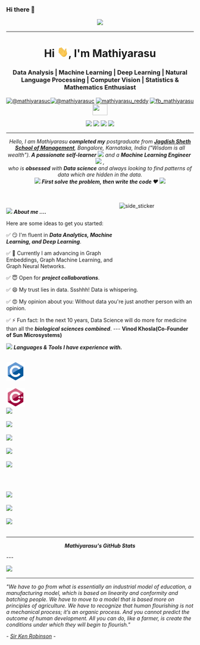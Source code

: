 ### Hi there 👋 


<p align="center">
  <img src="https://media0.giphy.com/media/CVtNe84hhYF9u/giphy.gif?cid=ecf05e47qc0sotr7gpdlmv194xzskb0ct4ryut4pw63s37qy&rid=giphy.gif" height="200"/>
</p>
<hr>
<h1 align="center">Hi <img src="https://raw.githubusercontent.com/ABSphreak/ABSphreak/master/gifs/Hi.gif" width="30px">, I'm Mathiyarasu</h1>
<h3 align="center"> Data Analysis | Machine Learning | Deep Learning | Natural Language Processing | Computer Vision | Statistics & Mathematics Enthusiast</h3>
<p align="center">
<a href="https://www.linkedin.com/in/mathiyarasu-c-607275151/" target="blank"><img align="center" src="https://www.logo.wine/a/logo/LinkedIn/LinkedIn-Icon-Logo.wine.svg" alt="@mathiyarasuc" height="50" width="70" /></a><a href="https://www.kaggle.com/mathiyarasuc" target="blank"><img align="center" src="https://www.vectorlogo.zone/logos/kaggle/kaggle-icon.svg" alt="@mathiyarasuc" height="30" width="40" /></a>
<a href="https://www.instagram.com/mathiyarasu_reddy/" target="blank"><img align="center" src="https://image.flaticon.com/icons/png/128/174/174855.png" alt="mathiyarasu_reddy" height="30" width="40" /></a>
<a href="https://www.facebook.com/mathi.yarasu.58/" target="blank"><img align="center" src="https://www.svgrepo.com/show/299425/facebook.svg" alt="fb_mathiyarasu" height="30" width="40" /></a>
 <a href = "mailto: yarasumathi@gmail.com"><img align="center" src="https://seeklogo.com/images/G/gmail-new-2020-logo-32DBE11BB4-seeklogo.com.png" height="30" width="40" /></a>
</p>
</p>

 </p>
 <p align="center">
<img src="https://img.shields.io/badge/Age-27-blue" />
  <img src="https://img.shields.io/badge/Focus-Machine%20Learning-brightgreen" />
  <img src="https://img.shields.io/badge/Lives-India%20-success" />
  <img src="https://img.shields.io/badge/Languages-English%20%26%20Tamil%20%26%20Telugu-brightgreen" />
</p>
<hr>
<p align="center">
  <em>
    Hello, I am Mathiyarasu <b>completed my</b> postgraduate from <a href="https://jagsom.com/"> <b>Jagdish Sheth School of Management</b></a>, Bangalore, Karnataka, India ("Wisdom is all wealth").<b> A passionate self-learner</b> <img src="https://github.com/TheDudeThatCode/TheDudeThatCode/blob/master/Assets/Developer.gif" width="30px"> and a <b>Machine Learning Engineer</b>&nbsp;<img src="https://github.com/TheDudeThatCode/TheDudeThatCode/blob/master/Assets/Designer.gif" width="36px">&nbsp,<br>who is <b>obsessed</b> with <b>Data science</b> and always looking to find patterns of data which are hidden in the data. 
  </em> 
   <br>
  <img src="https://media.giphy.com/media/VgCDAzcKvsR6OM0uWg/giphy.gif" width="50" /> <b><i>First solve the problem, then write the code ❤️</i></b> <img src="https://media.giphy.com/media/7j2hfyeVcDtf2/giphy.gif" width="50" />
</p>
</p>
<br><br>
<img align="right" width=200px height=200px alt="side_sticker" src="https://media.giphy.com/media/TEnXkcsHrP4YedChhA/giphy.gif" />

<img src="https://media.giphy.com/media/iY8CRBdQXODJSCERIr/giphy.gif" width="30px">&nbsp;***About me ....***

Here are some ideas to get you started:

✅ 😏 I'm fluent in ***Data Analytics, Machine Learning, and Deep Learning***.

✅ 🧐 Currently I am advancing in Graph Embeddings, Graph Machine Learning, and Graph Neural Networks.

✅ 😇 Open for ***project collaborations***.

✅ 😄 My trust lies in data. Ssshhh! Data is whispering.

✅ 😍 My opinion about you: Without data you're just another person with an opinion.

✅ ⚡ Fun fact: In the next 10 years, Data Science will do more for medicine than all the ***biological sciences combined***. --- **Vinod Khosla(Co-Founder of Sun Microsystems)**

<img src="https://media.giphy.com/media/ObNTw8Uzwy6KQ/giphy.gif" width="30px">&nbsp;***Languages & Tools I have experience with.***
<p align="left">
  
  <code> <img height="50" src="https://raw.githubusercontent.com/devicons/devicon/master/icons/c/c-original.svg"> </code>
  <code> <img height="50" src="https://raw.githubusercontent.com/devicons/devicon/master/icons/cplusplus/cplusplus-original.svg"> </code>
  <code><img height="50" src="https://iconape.com/wp-content/files/wd/352572/svg/352572.svg"></code><code> 
  <code> <img height="50" src="https://www.vectorlogo.zone/logos/pytorch/pytorch-ar21.svg"> </code>
  <code> <img height="50" src="https://www.vectorlogo.zone/logos/google_cloud/google_cloud-icon.svg"> </code>
  <code> <img height="50" src="https://www.docker.com/sites/default/files/d8/2019-07/horizontal-logo-monochromatic-white.png"> </code>
  <code> <img height="50" src="https://www.vectorlogo.zone/logos/opencv/opencv-ar21.svg"> </code>

  <code> <img height="50" src="https://avatars.githubusercontent.com/u/58118658?v=4"> </code>
  <code> <img height="50" src="https://cdn.iconscout.com/icon/free/png-512/git-1-226092.png"> </code>
  <code> <img height="50" src="https://www.vectorlogo.zone/logos/postgresql/postgresql-ar21.svg"> </code>
 </code>
  <hr>
  <p align="center">
 <i><b>Mathiyarasu's GitHub Stats</b></i></p>
---

![](https://github-readme-stats.vercel.app/api/top-langs?username=mathiyarasuc&show_icons=true&locale=en&layout=compact&theme=dark)

---
*"We have to go from what is essentially an industrial model of education, a manufacturing model, which is based on linearity and conformity and batching people. We have to move to a model that is based more on principles of agriculture. We have to recognize that human flourishing is not a mechanical process; it’s an organic process. And you cannot predict the outcome of human development. All you can do, like a farmer, is create the conditions under which they will begin to flourish."*

*- [Sir Ken Robinson](https://www.youtube.com/watch?time_continue=2&v=iG9CE55wbtY&feature=emb_logo) -*
